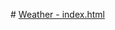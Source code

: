 <p>
# <a href="https://mzughbor.github.io/Weather-app-js-project/index.html">Weather - index.html</a>
</p>
